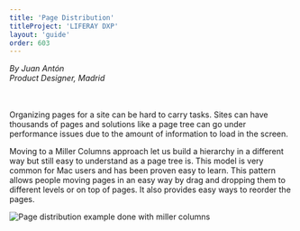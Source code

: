 ```yaml
---
title: 'Page Distribution'
titleProject: 'LIFERAY DXP'
layout: 'guide'
order: 603
---
```


<span class="designerInfo">
    <i>By Juan Antón<br />
    Product Designer, Madrid<br /><br /><br />
    </i>
</span>

<!--
<span>
    <span class="sticker sticker-primary rounded-circle sticker-xl">
        <span class="sticker-overlay">
            <img alt="thumbnail" class="img-fluid" src="/images/lexicon/headshots/anton-juan.jpg">
        </span>
    </span>
    <span class="designer-info">
        <p class="designer-name">Juan Antón</p>
        <p class="designer-detail">UX Designer, Madrid</p>
    </span>
</span> -->

Organizing pages for a site can be hard to carry tasks. Sites can have thousands of pages and solutions like a page tree can go under performance issues due to the amount of information to load in the screen.

Moving to a Miller Columns approach let us build a hierarchy in a different way but still easy to understand as a page tree is. This model is very common for Mac users and has been proven easy to learn. This pattern allows people moving pages in an easy way by drag and dropping them to different levels or on top of pages. It also provides easy ways to reorder the pages.

![Page distribution example done with miller columns](/images/lexicon/examples/pageDistribution.jpg)
